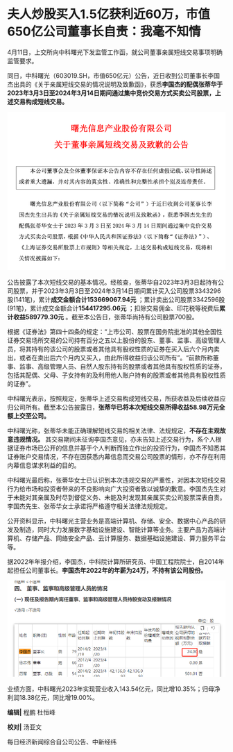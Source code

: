 # 夫人炒股买入1.5亿获利近60万，市值650亿公司董事长自责：我毫不知情

4月11日，上交所向中科曙光下发监管工作函，就公司董事亲属短线交易事项明确监管要求。

同日，中科曙光（603019.SH，市值650亿元）公告，近日收到公司董事长李国杰出具的《关于亲属短线交易的情况说明及致歉函》，获悉**李国杰的配偶张蒂华于2023年3月3日至2024年3月14日期间通过集中竞价交易方式买卖公司股票，上述交易构成短线交易。**

![f725f195cc056f2440272d7be1639be1.jpg](https://raw.githubusercontent.com/qqhsx/qqnews_image/main/2024/04/12/夫人炒股买入1.5亿获利近60万，市值650亿公司董事长自责：我毫不知情/f725f195cc056f2440272d7be1639be1.jpg)

公告披露了本次短线交易的基本情况。经核查，张蒂华自2023年3月3日起持有公司股票，并于2023年3月3日至2024年3月14日期间累计买入公司股票3343296股(141笔)，累计**成交金额合计153669067.94元**
；累计卖出公司股票3342596股(91笔)，累计成交金额合计**154417295.06元**
；扣除交易佣金、印花税等税费后**累计收益589779.30元** 。截至本公告日，张蒂华尚持有公司股票700股。

根据《证券法》第四十四条的规定：“上市公司、股票在国务院批准的其他全国性证券交易场所交易的公司持有百分之五以上股份的股东、董事、监事、高级管理人员，将其持有的该公司的股票或者其他具有股权性质的证券在买入后六个月内卖出，或者在卖出后六个月内又买入，由此所得收益归该公司所有”。“前款所称董事、监事、高级管理人员、自然人股东持有的股票或者其他具有股权性质的证券，包括其配偶、父母、子女持有的及利用他人账户持有的股票或者其他具有股权性质的证券”。

中科曙光表示，按照规定，张蒂华上述交易构成短线交易，所获收益及后续收益应归公司所有。截至本公告披露日，**张蒂华已将本次短线交易所得收益58.98万元全额上交至公司。**

中科曙光称，张蒂华未能正确理解短线交易的相关法律、法规规定，**不存在主观故意违规情况。**
其交易期间未征询李国杰意见，亦未告知上述交易行为，系个人根据证券市场已公开的信息并基于个人判断而独立作出的投资行为，李国杰不知悉其证券账户交易情况，不存在因获悉内幕信息而交易公司股票的情形，亦不存在利用内幕信息谋求利益的目的。

中科曙光最后称，张蒂华女士已认识到本次违规交易的严重性，对因本次短线交易行为给市场和投资者带来的不良影响向广大投资者致以诚挚的歉意。李国杰先生对于未能对其亲属及时尽到督促义务、未能及时发现其亲属买卖公司股票深表自责。李国杰先生、张蒂华女士承诺将严格遵守相关法律法规规定。

公开资料显示，中科曙光主营业务是高端计算机、存储、安全、数据中心产品的研发及制造，同时大力发展数字基础设施建设、智能计算等业务。主要产品为高端计算机、存储产品、网络安全产品、云计算服务、数据基础设施建设、算力服务平台等。

据2022年年报介绍，李国杰，中科院计算所研究员、中国工程院院士，自2014年起担任公司董事长。**李国杰年2022年的年薪为24万，不持有该公司股份。**

![a8350cbf0fb028dd8b910a0ce99bc3fd.jpg](https://raw.githubusercontent.com/qqhsx/qqnews_image/main/2024/04/12/夫人炒股买入1.5亿获利近60万，市值650亿公司董事长自责：我毫不知情/a8350cbf0fb028dd8b910a0ce99bc3fd.jpg)

业绩方面，中科曙光2023年实现营业收入143.54亿元，同比增10.35%；归母净利润18.38亿元，同比增19.00%。

**编辑|** 程鹏 杜恒峰

**校对|** 汤亚文

每日经济新闻综合自公司公告、中新经纬

